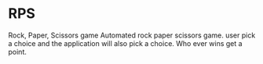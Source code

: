 # RPS
Rock, Paper, Scissors game
 Automated rock paper scissors game.
 user pick a choice and the application will also pick a choice. Who ever wins get a point.
